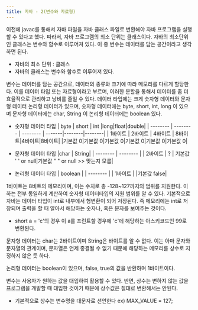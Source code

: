 ```yaml
---
title: 자바 - 2(변수와 자료형)
---
```


이전에 javac를 통해서 자바 파일을 자바 클래스 파일로 변환해야 자바 프로그램을 실행할 수 있다고 했다. 따라서, 자바 프로그램의 최소 단위는 클래스이다.
자바의 최소단위인 클래스는 변수와 함수로 이루어져 있다. 이 중 변수는 데이터를 담는 공간이라고 생각하면 된다.

- 자바의 최소 단위 : 클래스
- 자바의 클래스는 변수와 함수로 이루어져 있다.

변수는 데이터를 담는 공간으로, 데이터의 종류와 크기에 따라 메모리를 다르게 할당한다. 이를 데이터 타입 또는 자료형이라고 부르며, 이러한 분할을 통해서 데이터를 좀 더 효율적으로 관리하고 낭비를 줄일 수 있다.
데이터 타입에는 크게 숫자형 데이터와 문자형 데이터 논리형 데이터가 있으며, 숫자형 데이터에는 byte, short, int, long 이 있으며 문자형 데이터에는 char, String 이 논리형 데이터에는 boolean 있다.


 - 숫자형 데이터 타입
| byte | short | int |long|float|double|
| -------- | -------- | -------- | -------|--------|--------|
| 1바이트     | 2바이트     | 4바이트     | 8바이트|4바이트|8바이트|
|기본값 0|기본값 0|기본값 0|기본값 0|기본값 0|기본값 0|

- 문자형 데이터 타입
|char | String|
| -------- | -------- |
| 2바이트     | ?     | 
기본값 ' ' or null|기본값 " " or null >> 맞는지 모름|

- 논리형 데이터 타입
| boolean |
| -------- |
| 1바이트     | 
|기본값 false|


1바이트는 8비트의 메모리이며, 이는 수치로 총 -128~127까지의 범위를 지원한다. 이하는 전부 동일하게 계산하여 숫자형 데이터타입의 지원 범위를 알 수 있다.
기본적으로 자바는 데이터 타입이 int로 내부에서 형변환이 되어 저장된다. 즉 메모리에는 int로 저장되며 출력을 할 때 알아서 해당하는 숫자나, 혹은 문자를 보여주는 것이다. 

- short a = 'c'의 경우 이 a를 프린트할 경우에 'c'에 해당하는 아스키코드인 99로 변환된다.

문자형 데이터는 char는 2바이트이며 String은 바이트를 알 수 없다. 이는 아마 문자와 문자열의 관계이며, 문자열은 언제 종결될 수 없기 때문에 해당하는 메모리를 상수로 지정하지 않은 듯 하다. 

논리형 데이터는 boolean이 있으며, false, true의 값을 반환하며 1바이트이다.

변수는 사용자가 원하는 값을 대입하여 활용할 수 있다. 반면, 상수는 변하지 않는 값을 프로그램을 개발할 때 대입한 것이기 때문에 상수값은 절대로 변환해서는 안된다.

- 기본적으로 상수는 변수명을 대문자로 선언한다 ex) MAX_VALUE = 127;
